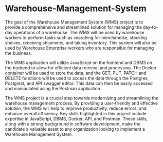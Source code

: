 # Warehouse-Management-System
The goal of the Warehouse Management System (WMS) project is to provide a comprehensive and streamlined solution for managing the day-to-day operations of a warehouse. The WMS will be used by warehouse workers to perform tasks such as searching for merchandise, stocking shelves, receiving shipments, and taking inventory. This system will also be used by Warehouse Enterprise workers who are responsible for managing the business.

The WMS application will utilize JavaScript on the frontend and DBMS on the backend to allow for efficient data retrieval and processing. The Docker container will be used to store the data, and the GET, PUT, PATCH and DELETE functions will be used to access the data through the Postgres, Postgrest, and API swagger editor. This data can then be easily accessed and manipulated using the Postman application.

The WMS project is a crucial step towards modernizing and streamlining the warehouse management process. By providing a user-friendly and effective solution, the WMS will help to improve productivity, reduce errors, and enhance overall efficiency. Key skills highlighted in this project include expertise in JavaScript, DBMS, Docker, API, and Postman. These skills, along with a strong background in software development, make the candidate a valuable asset to any organization looking to implement a Warehouse Management System.

